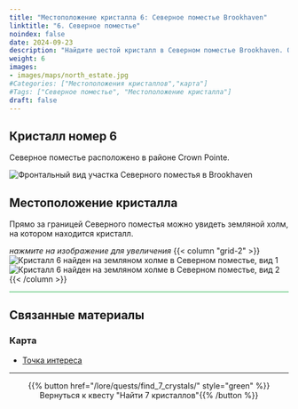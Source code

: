 ```yaml
---
title: "Местоположение кристалла 6: Северное поместье Brookhaven"
linktitle: "6. Северное поместье"
noindex: false
date: 2024-09-23
description: "Найдите шестой кристалл в Северном поместье Brookhaven. Он расположен на земляном холме за границей поместья. Продолжайте своё путешествие в квесте на кристаллы!"
weight: 6
images:
- images/maps/north_estate.jpg
#Categories: ["Местоположения кристаллов","карта"]
#Tags: ["Северное поместье", "Местоположение кристалла"]
draft: false
--- 
```


## Кристалл номер 6

Северное поместье расположено в районе Crown Pointe.

![Фронтальный вид участка Северного поместья в Brookhaven](/images/maps/north_estate.jpg?width=400px)

## Местоположение кристалла

Прямо за границей Северного поместья можно увидеть земляной холм, на котором находится кристалл.

_нажмите на изображение для увеличения_
{{< column "grid-2" >}}
![Кристалл 6 найден на земляном холме в Северном поместье, вид 1](/images/maps/crystals/crystal_6_on_dirt_mound_at_north_estate_1.png)
![Кристалл 6 найден на земляном холме в Северном поместье, вид 2](/images/maps/crystals/crystal_6_on_dirt_mound_at_north_estate_2.png)
{{< /column >}}

<hr style="background-color: #28b44c" size=8>

## Связанные материалы

### Карта

- [Точка интереса](/map/poi/north-estate)

---

<div align="center">{{% button href="/lore/quests/find_7_crystals/" style="green" %}}Вернуться к квесту "Найти 7 кристаллов"{{% /button %}}</div>
